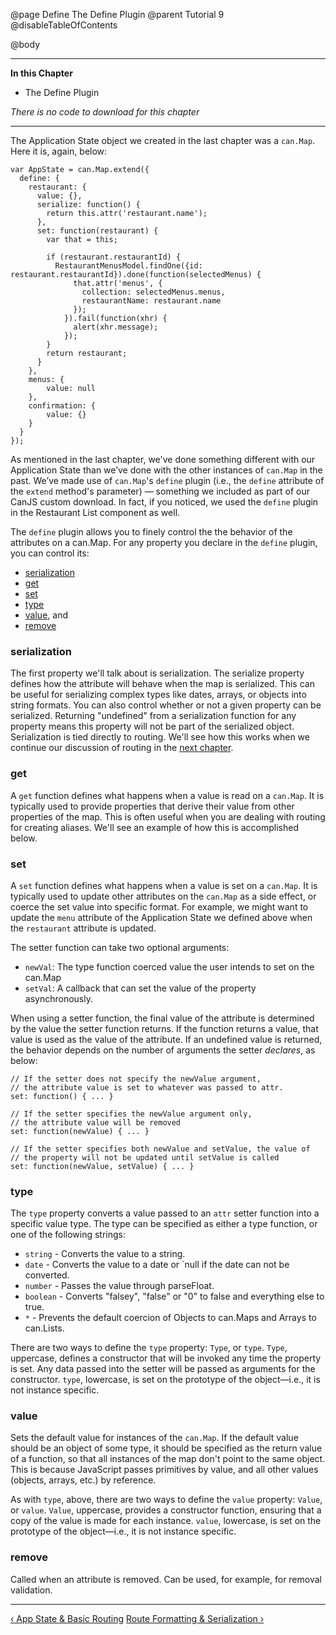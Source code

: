 @page Define The Define Plugin
@parent Tutorial 9
@disableTableOfContents

@body

<div class="getting-started">

- - -
**In this Chapter**
 - The Define Plugin

*There is no code to download for this chapter*
- - -

The Application State object we created in the last chapter was a `can.Map`.
Here it is, again, below:

```
var AppState = can.Map.extend({
  define: {
    restaurant: {
      value: {},
      serialize: function() {
        return this.attr('restaurant.name');
      },
      set: function(restaurant) {
        var that = this;

        if (restaurant.restaurantId) {
          RestaurantMenusModel.findOne({id: restaurant.restaurantId}).done(function(selectedMenus) {
              that.attr('menus', {
                collection: selectedMenus.menus,
                restaurantName: restaurant.name
              });
            }).fail(function(xhr) {
              alert(xhr.message);
            });
        }
        return restaurant;
      }
    },
    menus: {
        value: null
    },
    confirmation: {
        value: {}
    }
  }
});
```

As mentioned in the last chapter, we've done something different with our
Application State than we’ve done with the other instances of `can.Map` in the past. We’ve
made use of `can.Map`'s `define` plugin (i.e., the `define` attribute of the
`extend` method's parameter) — something we included as part of our CanJS custom
download. In fact, if you noticed, we used the `define` plugin in the
Restaurant List component as well.

The `define` plugin allows you to finely control the the behavior of the
attributes on a can.Map. For any property you declare in the `define` plugin,
you can control its:

- [serialization](#serialization)
- [get](#get)
- [set](#set)
- [type](#type)
- [value](#value), and
- [remove](#remove)

<a name="serialization"></a>
### serialization 
The first property we'll talk about is serialization. The
serialize property defines how the attribute will behave when the map is
serialized. This can be useful for serializing complex types like dates,
arrays, or objects into string formats. You can also control whether or not a
given property can be serialized. Returning "undefined" from a serialization
function for any property means this property will not be part of the
serialized object. Serialization is tied directly to routing. We'll see how
this works when we continue our discussion of routing in the [next chapter](Routing.html).

<a name="get"></a>
### get 
A `get` function defines what happens when a value is read on a `can.Map`.
It is typically used to provide properties that derive their value from other
properties of the map. This is often useful when you are dealing with routing
for creating aliases. We'll see an example of how this is accomplished below.

<a name="set"></a>
### set 
A `set` function defines what happens when a value is set on a `can.Map`.
It is typically used to update other attributes on the `can.Map` as a side
effect, or coerce the set value into specific format. For example, we might
want to update the `menu` attribute of the Application State we defined above
when the `restaurant` attribute is updated.

The setter function can take two optional arguments:

- `newVal`: The type function coerced value the user intends to set on the can.Map
- `setVal`: A callback that can set the value of the property asynchronously.

When using a setter function, the final value of the attribute is determined
by the value the setter function returns. If the function returns a value,
that value is used as the value of the attribute. If an undefined value is
returned, the behavior depends on the number of arguments the setter
*declares*, as below:

```
// If the setter does not specify the newValue argument,
// the attribute value is set to whatever was passed to attr.
set: function() { ... }

// If the setter specifies the newValue argument only,
// the attribute value will be removed
set: function(newValue) { ... }

// If the setter specifies both newValue and setValue, the value of
// the property will not be updated until setValue is called
set: function(newValue, setValue) { ... }
```

<a name="type"></a>
### type 
The `type` property converts a value passed to an `attr` setter function
into a specific value type. The type can be specified as either a type
function, or one of the following strings:

- `string` - Converts the value to a string.
- `date` - Converts the value to a date or `null if the date can not be converted.
- `number` - Passes the value through parseFloat.
- `boolean` - Converts "falsey", "false" or "0" to false and everything else to true.
- `*` - Prevents the default coercion of Objects to can.Maps and Arrays to can.Lists.

There are two ways to define the `type` property: `Type`, or `type`. `Type`,
uppercase, defines a constructor that will be invoked any time the property is
set. Any data passed into the setter will be passed as arguments for the
constructor. `type`, lowercase, is set on the prototype of the object—i.e.,
it is not instance specific.

<a name="value"></a>
### value 
Sets the default value for instances of the `can.Map`. If the default
value should be an object of some type, it should be specified as the return
value of a function, so that all instances of the map don't point to the same
object. This is because JavaScript passes primitives by value, and all other
values (objects, arrays, etc.) by reference.

As with `type`, above, there are two ways to define the `value` property: `Value`,
or `value`. `Value`, uppercase, provides a constructor function, ensuring that
a copy of the value is made for each instance. `value`, lowercase, is set on
the prototype of the object—i.e., it is not instance specific.

<a name="remove"></a>
### remove 
Called when an attribute is removed. Can be used, for example, for
removal validation.

- - -

<span class="pull-left">[&lsaquo; App State & Basic Routing](AppState.html)</span>
<span class="pull-right">[Route Formatting & Serialization &rsaquo;](Routing.html)</span>

</div>
